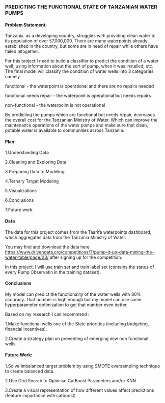 ### PREDICTING THE FUNCTIONAL STATE OF TANZANIAN WATER PUMPS

#### Problem Statement:

Tanzania, as a developing country, struggles with providing clean water to its population of over 57,000,000. There are many waterpoints already established in the country, but some are in need of repair while others have failed altogether.

For this project I need to build a classifier to predict the condition of a water well, using information about the sort of pump, when it was installed, etc. The final model will classify the condition of water wells into 3 categories namely

functional - the waterpoint is operational and there are no repairs needed

functional needs repair - the waterpoint is operational but needs repairs

non-functional - the waterpoint is not operational

By predicting the pumps which are functional but needs repair, decreases the overall cost for the Tanzanian Ministry of Water. Which can improve the maintenance operations of the water pumps and make sure that clean, potable water is available to communities across Tanzania.

#### Plan:

1.Understanding Data

2.Cleaning and Exploring Data

3.Preparing Data to Modeling

4.Ternary Target Modeling

5.Visualizations

6.Conclusions

7.Future work

#### Data

The data for this project comes from the Taarifa waterpoints dashboard, which aggregates data from the Tanzania Ministry of Water.

You may find and download the data here https://www.drivendata.org/competitions/7/pump-it-up-data-mining-the-water-table/page/23/ after signing up for the competition.

In this project, I will use train set and train label set (contains the status of every Pump Observatin in the training dataset).


#### Conclusions

My model can predict the functionality of the water wells with 80% accuracy. That number is high enough but my model can use some hyperparameter optimization to get that number even better.

Based on my research I can recommend :

1.Make functional wells one of the State priorities (including budgeting, financial incentives).

2.Create a strategy plan on preventing of emerging new non functional wells.

#### Future Work:

1.Solve Imbalanced target problem by using SMOTE oversampling technique to create balanced data.

2.Use Grid Search to Optimise CatBoost Parameters and/or KNN

3.Create a visual representation of how different values affect predictions (feature importance with catboost)


